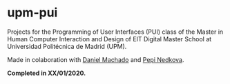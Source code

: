 # upm-pui

Projects for the Programming of User Interfaces (PUI) class of the Master in Human Computer Interaction and Design of EIT Digital Master School at Universidad Politécnica de Madrid (UPM).

Made in colaboration with [Daniel Machado]() and [Pepi Nedkova]().

**Completed in XX/01/2020.**
